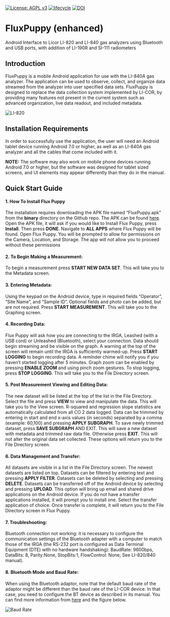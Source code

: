 [![License: AGPL v3](https://img.shields.io/badge/License-AGPL%20v3-blue.svg)](https://www.gnu.org/licenses/agpl-3.0)
[![lifecycle](https://img.shields.io/badge/lifecycle-maturing-blue.svg)](https://www.tidyverse.org/lifecycle/#maturing) 
[![DOI](https://zenodo.org/badge/DOI/10.5281/zenodo.1413689.svg)](https://doi.org/10.5281/zenodo.1413689) 

# FluxPuppy (enhanced)
Android Interface to Licor LI-820 and LI-840 gas analyzers using Bluetooth and USB ports, with addition of LI-190R and SI-111 radiometers


## Introduction

FluxPuppy is a mobile Android application for use with the LI-840A gas analyzer. 
The application can be used to observe, collect, and organize data streamed from the analyzer into user specified data sets. 
FluxPuppy is designed to replace the data collection system implemented by LI-COR, by providing many features not present in the current system such as advanced organization, live data readout, and included metadata.

![LI-820](https://licor.co.za/wp-content/uploads/2015/10/LI-820_small.png)

## Installation Requirements

In order to successfully use the application, the user will need an Android tablet device running Android 7.0 or higher, as well as an LI-840A gas analyzer and all the cables that come included with it. 

**NOTE:** The software may also work on mobile phone devices running Android 7.0 or higher, but the software was designed for tablet sized screens, and UI elements may appear differently than they do in the manual.


## Quick Start Guide

#### 1. How To Install Flux Puppy
The installation requires downloading the APK file named “FluxPuppy.apk” from the __binary__ directory on the Github repo. The APK can be found [here](https://github.com/bnasr/FluxPuppy/raw/master/binary/FluxPuppy.apk). Open the APK file, it will ask if you would like to Install Flux Puppy, press **Install**. Then press **DONE**. Navigate to **ALL APPS** where Flux Puppy will be found. Open Flux Puppy. You will be prompted to allow for permissions on the Camera, Location, and Storage. The app will not allow you to proceed without these permissions


#### 2. To Begin Making a Measurement:
To begin a measurement press **START NEW DATA SET**. This will take you to the Metadata screen.

#### 3. Entering Metadata:
Using the keypad on the Android device, type in required fields “Operator”, “Site Name”, and “Sample ID”. Optional fields and photo can be added, but are not required. Press **START MEASUREMENT**. This will take you to the Graphing screen.

#### 4. Recording Data:
Flux Puppy will ask how you are connecting to the IRGA, Leashed (with a USB cord) or Unleashed (Bluetooth), select your connection. Data should begin streaming and be visible on the graph. A warning at the top of the screen will remain until the IRGA is sufficiently warmed-up. Press **START LOGGING** to begin recording data. A reminder chime will notify you if you haven’t started logging after 5 minutes. Graph zoom can be enabled by pressing **ENABLE ZOOM** and using pinch zoom gestures. To stop logging, press **STOP LOGGING**. This will take you to the File Directory screen.

#### 5. Post Measurement Viewing and Editing Data:
The new dataset will be listed at the top of the list in the File Directory. Select the file and press **VIEW** to view and manipulate the data. This will take you to the View screen. R-squared and regression slope statistics are automatically calculated from all CO 2 data logged. Data can be trimmed by entering in start and end x-axis values (in seconds) separated by a comma (example: 60,100) and pressing **APPLY SUBGRAPH**. To save newly trimmed dataset, press **SAVE SUBGRAPH** AND EXIT. This will save a new dataset with metadata and trimmed raw data file. Otherwise press **EXIT**. This will not alter the original data set collected. These options will return you to the File Directory screen.

#### 6. Data Management and Transfer:
All datasets are visible in a list in the File Directory screen. The newest datasets are listed on top. Datasets can be filtered by entering text and pressing **APPLY FILTER**. Datasets can be deleted by selecting and pressing **DELETE**. Datasets can be transferred off of the Android device by selecting and pressing **UPLOAD**. This option will bring up email and shared drive applications on the Android device. If you do not have a transfer applications installed, it will prompt you to install one. Select the transfer application of choice. Once transfer is complete, it will return you to the File Directory screen in Flux Puppy.

#### 7. Troubleshooting:
Bluetooth connection not working: it is necessary to configure the communication settings of the Bluetooth adapter with a computer to match those of the IRGA (the RS-232 port is configured as Data Terminal Equipment (DTE) with no hardware handshaking): BaudRate: 9600bps, DataBits: 8, Parity:None, StopBits:1, FlowControl: None; See LI-820/840 manual).

#### 8. Bluetooth Mode and Baud Rate:
When using the Bluetooth adaptor, note that the default baud rate of the adaptor might be different than the baud rate of the LI-COR device. In that case, you need to configure the BT device as described in its manual. You can find more information from [here](http://www.licor.com/env/newsline/2016/02/troubleshooting-rs-232-connectivity-issues-for-li-cor-analyzers/) and the figure below.

![Baud Rate](baudrate.png)
